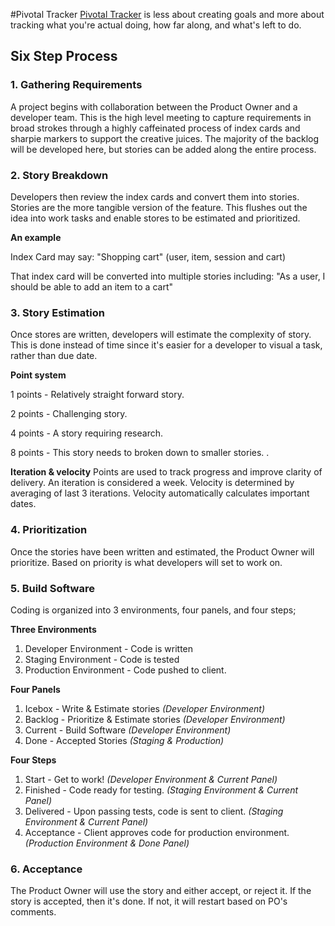#Pivotal Tracker
[Pivotal Tracker](https://www.pivotaltracker.com) is less about creating goals and more about tracking what you're actual doing, how far along, and what's left to do.

## Six Step Process

### 1. Gathering Requirements 
A project begins with collaboration between the Product Owner and a developer team. This is the high level meeting to capture requirements in broad strokes through a highly caffeinated process of index cards and sharpie markers to support the creative juices. The majority of the backlog will be developed here, but stories can be added along the entire process. 

### 2. Story Breakdown
Developers then review the index cards and convert them into stories. Stories are the more tangible version of the feature. This flushes out the idea into work tasks and enable stores to be estimated and prioritized.

**An example**

Index Card may say: "Shopping cart" (user, item, session and cart)

That index card will be converted into multiple stories including: 
"As a user, I should be able to add an item to a cart"

### 3. Story Estimation
Once stores are written, developers will estimate the complexity of story. This is done instead of time since it's easier for a developer to visual a task, rather than due date.

**Point system**

1 points - Relatively straight forward story.

2 points - Challenging story.

4 points - A story requiring research.

8 points - This story needs to broken down to smaller stories. .

**Iteration & velocity**
Points are used to track progress and improve clarity of delivery. An iteration is considered a week.
Velocity is determined by averaging of last 3 iterations. Velocity automatically calculates important dates.

### 4. Prioritization
Once the stories have been written and estimated, the Product Owner will prioritize. 
Based on priority is what developers will set to work on.

### 5. Build Software
Coding is organized into 3 environments, four panels, and four steps;

**Three Environments**

1. Developer Environment - Code is written
2. Staging Environment - Code is tested
3. Production Environment - Code pushed to client.

**Four Panels**

1. Icebox - Write & Estimate stories *(Developer Environment)*
2. Backlog - Prioritize & Estimate stories *(Developer Environment)*
3. Current - Build Software *(Developer Environment)*
4. Done - Accepted Stories *(Staging & Production)*

**Four Steps**

1. Start - Get to work! *(Developer Environment & Current Panel)*
2. Finished - Code ready for testing. *(Staging Environment & Current Panel)*
3. Delivered - Upon passing tests, code is sent to client. *(Staging Environment & Current Panel)*
4. Acceptance - Client approves code for production environment. *(Production Environment & Done Panel)*


### 6. Acceptance
The Product Owner will use the story and either accept, or reject it. If the story is accepted, then it's done. If not, it will restart based on PO's comments.


